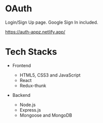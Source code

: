 # OAuth

Login/Sign Up page. Google Sign In included. 

https://auth-appz.netlify.app/

# Tech Stacks

- Frontend
  - HTML5, CSS3 and JavaScript
  - React
  - Redux-thunk

- Backend
  - Node.js
  - Express.js
  - Mongoose and MongoDB




